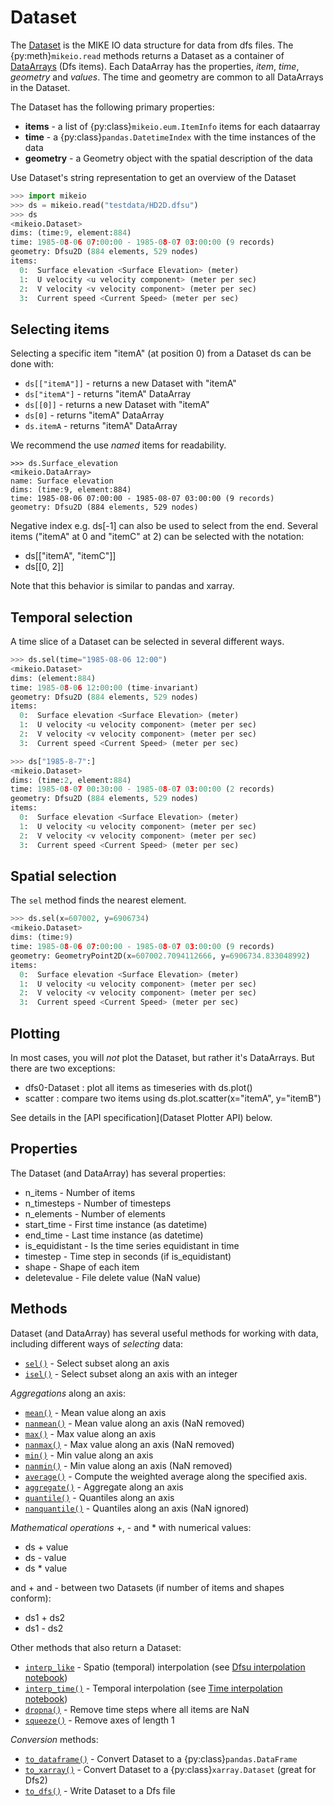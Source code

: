 # Dataset

The [Dataset](mikeio.Dataset) is the MIKE IO data structure 
for data from dfs files. 
The {py:meth}`mikeio.read` methods returns a Dataset as a container of [DataArrays](mikeio.DataArray) (Dfs items). Each DataArray has the properties, *item*, *time*, *geometry* and *values*. The time and geometry are common to all DataArrays in the Dataset. 

The Dataset has the following primary properties: 

* **items** - a list of {py:class}`mikeio.eum.ItemInfo` items for each dataarray
* **time** - a {py:class}`pandas.DatetimeIndex` with the time instances of the data
* **geometry** - a Geometry object with the spatial description of the data


Use Dataset's string representation to get an overview of the Dataset


```python
>>> import mikeio
>>> ds = mikeio.read("testdata/HD2D.dfsu")
>>> ds
<mikeio.Dataset>
dims: (time:9, element:884)
time: 1985-08-06 07:00:00 - 1985-08-07 03:00:00 (9 records)
geometry: Dfsu2D (884 elements, 529 nodes)
items:
  0:  Surface elevation <Surface Elevation> (meter)
  1:  U velocity <u velocity component> (meter per sec)
  2:  V velocity <v velocity component> (meter per sec)
  3:  Current speed <Current Speed> (meter per sec)
```

## Selecting items

Selecting a specific item "itemA" (at position 0) from a Dataset ds can be done with:

* `ds[["itemA"]]` - returns a new Dataset with "itemA"
* `ds["itemA"]` - returns "itemA" DataArray
* `ds[[0]]` - returns a new Dataset with "itemA" 
* `ds[0]` - returns "itemA" DataArray
* `ds.itemA` - returns "itemA" DataArray

We recommend the use *named* items for readability. 

```
>>> ds.Surface_elevation
<mikeio.DataArray>
name: Surface elevation
dims: (time:9, element:884)
time: 1985-08-06 07:00:00 - 1985-08-07 03:00:00 (9 records)
geometry: Dfsu2D (884 elements, 529 nodes)
```

Negative index e.g. ds[-1] can also be used to select from the end. 
Several items ("itemA" at 0 and "itemC" at 2) can be selected with the notation:

* ds[["itemA", "itemC"]]
* ds[[0, 2]]

Note that this behavior is similar to pandas and xarray.


## Temporal selection

A time slice of a Dataset can be selected in several different ways. 

```python
>>> ds.sel(time="1985-08-06 12:00")
<mikeio.Dataset>
dims: (element:884)
time: 1985-08-06 12:00:00 (time-invariant)
geometry: Dfsu2D (884 elements, 529 nodes)
items:
  0:  Surface elevation <Surface Elevation> (meter)
  1:  U velocity <u velocity component> (meter per sec)
  2:  V velocity <v velocity component> (meter per sec)
  3:  Current speed <Current Speed> (meter per sec)

>>> ds["1985-8-7":]
<mikeio.Dataset>
dims: (time:2, element:884)
time: 1985-08-07 00:30:00 - 1985-08-07 03:00:00 (2 records)
geometry: Dfsu2D (884 elements, 529 nodes)
items:
  0:  Surface elevation <Surface Elevation> (meter)
  1:  U velocity <u velocity component> (meter per sec)
  2:  V velocity <v velocity component> (meter per sec)
  3:  Current speed <Current Speed> (meter per sec)

```

## Spatial selection

The `sel` method finds the nearest element.

```python
>>> ds.sel(x=607002, y=6906734)
<mikeio.Dataset>
dims: (time:9)
time: 1985-08-06 07:00:00 - 1985-08-07 03:00:00 (9 records)
geometry: GeometryPoint2D(x=607002.7094112666, y=6906734.833048992)
items:
  0:  Surface elevation <Surface Elevation> (meter)
  1:  U velocity <u velocity component> (meter per sec)
  2:  V velocity <v velocity component> (meter per sec)
  3:  Current speed <Current Speed> (meter per sec)
```


## Plotting

In most cases, you will *not* plot the Dataset, but rather it's DataArrays. But there are two exceptions: 

* dfs0-Dataset : plot all items as timeseries with ds.plot()
* scatter : compare two items using ds.plot.scatter(x="itemA", y="itemB")

See details in the [API specification](Dataset Plotter API) below.


## Properties
The Dataset (and DataArray) has several properties:

* n_items - Number of items
* n_timesteps - Number of timesteps
* n_elements - Number of elements
* start_time - First time instance (as datetime)
* end_time - Last time instance (as datetime)
* is_equidistant - Is the time series equidistant in time
* timestep - Time step in seconds (if is_equidistant)
* shape - Shape of each item
* deletevalue - File delete value (NaN value)



## Methods

Dataset (and DataArray) has several useful methods for working with data, 
including different ways of *selecting* data:

* [`sel()`](Dataset.sel) - Select subset along an axis
* [`isel()`](Dataset.isel) - Select subset along an axis with an integer

*Aggregations* along an axis:

* [`mean()`](Dataset.mean) - Mean value along an axis
* [`nanmean()`](Dataset.nanmean) - Mean value along an axis (NaN removed)
* [`max()`](Dataset.max) - Max value along an axis
* [`nanmax()`](Dataset.nanmax) - Max value along an axis (NaN removed)
* [`min()`](Dataset.min) - Min value along an axis
* [`nanmin()`](Dataset.nanmin) - Min value along an axis (NaN removed)
* [`average()`](Dataset.average) - Compute the weighted average along the specified axis.
* [`aggregate()`](Dataset.aggregate) - Aggregate along an axis
* [`quantile()`](Dataset.quantile) - Quantiles along an axis
* [`nanquantile()`](Dataset.nanquantile) - Quantiles along an axis (NaN ignored)

*Mathematical operations* +, - and * with numerical values:

* ds + value
* ds - value
* ds * value

and + and - between two Datasets (if number of items and shapes conform):

* ds1 + ds2
* ds1 - ds2

Other methods that also return a Dataset:

* [`interp_like`](Dataset.interp_like) - Spatio (temporal) interpolation (see [Dfsu interpolation notebook](https://nbviewer.jupyter.org/github/DHI/mikeio/blob/main/notebooks/Dfsu%20-%202D%20interpolation.ipynb))
* [`interp_time()`](Dataset.interp_time) - Temporal interpolation (see [Time interpolation notebook](https://nbviewer.jupyter.org/github/DHI/mikeio/blob/main/notebooks/Time%20interpolation.ipynb))
* [`dropna()`](Dataset.dropna) - Remove time steps where all items are NaN
* [`squeeze()`](Dataset.squeeze) - Remove axes of length 1

*Conversion* methods:

* [`to_dataframe()`](Dataset.to_dataframe) - Convert Dataset to a {py:class}`pandas.DataFrame`
* [`to_xarray()`](Dataset.to_xarray) - Convert Dataset to a {py:class}`xarray.Dataset` (great for Dfs2)
* [`to_dfs()`](Dataset.to_dfs) - Write Dataset to a Dfs file



